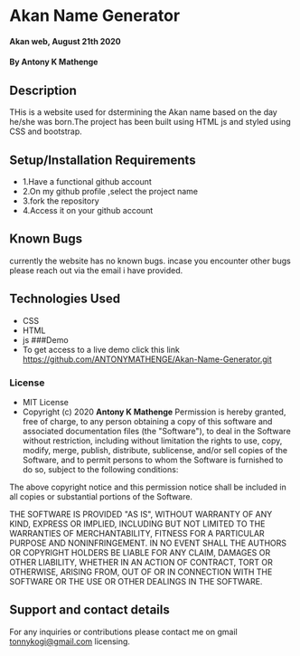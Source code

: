 
# Akan Name Generator
#### Akan web, August 21th 2020
#### By **Antony K Mathenge**
## Description
THis is a website used for dstermining the Akan name based on the day he/she was born.The project has been built using HTML js and styled using CSS and bootstrap.   
## Setup/Installation Requirements
* 1.Have a functional github account
* 2.On my github profile ,select the project name
* 3.fork the repository
* 4.Access it on your github account
## Known Bugs
currently the website has no known bugs.
incase you encounter other bugs please reach out via the email i have provided.
## Technologies Used
* CSS
* HTML
* js
###Demo
 * To get access to a live demo click this link  https://github.com/ANTONYMATHENGE/Akan-Name-Generator.git

### License
* MIT License
* Copyright (c) 2020 **Antony K Mathenge**
Permission is hereby granted, free of charge, to any person obtaining a copy of this software and associated documentation files (the "Software"), to deal in the Software without restriction, including without limitation the rights to use, copy, modify, merge, publish, distribute, sublicense, and/or sell copies of the Software, and to permit persons to whom the Software is furnished to do so, subject to the following conditions:

The above copyright notice and this permission notice shall be included in all copies or substantial portions of the Software.

THE SOFTWARE IS PROVIDED "AS IS", WITHOUT WARRANTY OF ANY KIND, EXPRESS OR IMPLIED, INCLUDING BUT NOT LIMITED TO THE WARRANTIES OF MERCHANTABILITY, FITNESS FOR A PARTICULAR PURPOSE AND NONINFRINGEMENT. IN NO EVENT SHALL THE AUTHORS OR COPYRIGHT HOLDERS BE LIABLE FOR ANY CLAIM, DAMAGES OR OTHER LIABILITY, WHETHER IN AN ACTION OF CONTRACT, TORT OR OTHERWISE, ARISING FROM, OUT OF OR IN CONNECTION WITH THE SOFTWARE OR THE USE OR OTHER DEALINGS IN THE SOFTWARE.
## Support and contact details
For any inquiries or contributions please contact me on gmail tonnykogi@gmail.com
 licensing.


